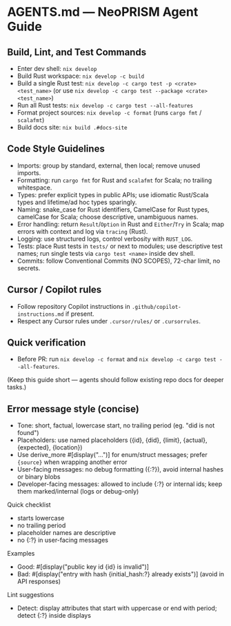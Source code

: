 # AGENTS.md — NeoPRISM Agent Guide

## Build, Lint, and Test Commands
- Enter dev shell: `nix develop`
- Build Rust workspace: `nix develop -c build`
- Build a single Rust test: `nix develop -c cargo test -p <crate> <test_name>` (or use `nix develop -c cargo test --package <crate> <test_name>`)
- Run all Rust tests: `nix develop -c cargo test --all-features`
- Format project sources: `nix develop -c format` (runs `cargo fmt` / `scalafmt`)
- Build docs site: `nix build .#docs-site`

## Code Style Guidelines
- Imports: group by standard, external, then local; remove unused imports.
- Formatting: run `cargo fmt` for Rust and `scalafmt` for Scala; no trailing whitespace.
- Types: prefer explicit types in public APIs; use idiomatic Rust/Scala types and lifetime/ad hoc types sparingly.
- Naming: snake_case for Rust identifiers, CamelCase for Rust types, camelCase for Scala; choose descriptive, unambiguous names.
- Error handling: return `Result`/`Option` in Rust and `Either`/`Try` in Scala; map errors with context and log via `tracing` (Rust).
- Logging: use structured logs, control verbosity with `RUST_LOG`.
- Tests: place Rust tests in `tests/` or next to modules; use descriptive test names; run single tests via `cargo test <name>` inside dev shell.
- Commits: follow Conventional Commits (NO SCOPES), 72-char limit, no secrets.

## Cursor / Copilot rules
- Follow repository Copilot instructions in `.github/copilot-instructions.md` if present.
- Respect any Cursor rules under `.cursor/rules/` or `.cursorrules`.

## Quick verification
- Before PR: run `nix develop -c format` and `nix develop -c cargo test --all-features`.

(Keep this guide short — agents should follow existing repo docs for deeper tasks.)

## Error message style (concise)

- Tone: short, factual, lowercase start, no trailing period (eg. "did is not found")
- Placeholders: use named placeholders ({id}, {did}, {limit}, {actual}, {expected}, {location})
- Use derive_more #[display("...")] for enum/struct messages; prefer `{source}` when wrapping another error
- User-facing messages: no debug formatting ({:?}), avoid internal hashes or binary blobs
- Developer-facing messages: allowed to include {:?} or internal ids; keep them marked/internal (logs or debug-only)

Quick checklist
- starts lowercase
- no trailing period
- placeholder names are descriptive
- no {:?} in user-facing messages

Examples
- Good: #[display("public key id {id} is invalid")]
- Bad: #[display("entry with hash {initial_hash:?} already exists")] (avoid in API responses)

Lint suggestions
- Detect: display attributes that start with uppercase or end with period; detect {:?} inside displays
